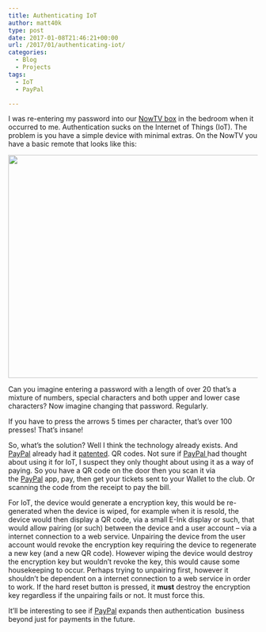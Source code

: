 ```yaml
---
title: Authenticating IoT
author: matt40k
type: post
date: 2017-01-08T21:46:21+00:00
url: /2017/01/authenticating-iot/
categories:
  - Blog
  - Projects
tags:
  - IoT
  - PayPal

---
```

I was re-entering my password into our <a href="https://www.nowtv.com/tv-boxes" target="_blank" rel="nofollow">NowTV box</a> in the bedroom when it occurred to me. Authentication sucks on the Internet of Things (IoT). The problem is you have a simple device with minimal extras. On the NowTV you have a basic remote that looks like this:

<a href="//matt40k.uk/img/2017/01/nowtv_remote.jpg" target="_blank" rel="nofollow"><img class="alignnone size-full wp-image-2380" src="//matt40k.uk/img/2017/01/nowtv_remote.jpg" alt="" width="800" height="450" srcset="//matt40k.uk/img/2017/01/nowtv_remote.jpg 800w, //matt40k.uk/img/2017/01/nowtv_remote-300x169.jpg 300w, //matt40k.uk/img/2017/01/nowtv_remote-768x432.jpg 768w" sizes="(max-width: 800px) 100vw, 800px" /></a>

Can you imagine entering a password with a length of over 20 that&#8217;s a mixture of numbers, special characters and both upper and lower case characters? Now imagine changing that password. Regularly.

If you have to press the arrows 5 times per character, that&#8217;s over 100 presses! That&#8217;s insane!

So, what&#8217;s the solution? Well I think the technology already exists. And <a href="https://www.paypal.com/" target="_blank" rel="nofollow">PayPal</a> already had it <a href="https://worldwide.espacenet.com/publicationDetails/biblio?FT=D&date=20161222&DB=EPODOC&locale=en_EP&CC=US&NR=2016373428A1&KC=A1&ND=4#" target="_blank" rel="nofollow">patented</a>. QR codes. Not sure if <a href="https://www.paypal.com/" target="_blank" rel="nofollow">PayPal </a>had thought about using it for IoT, I suspect they only thought about using it as a way of paying. So you have a QR code on the door then you scan it via the <a href="https://www.paypal.com/" target="_blank" rel="nofollow">PayPal</a> app, pay, then get your tickets sent to your Wallet to the club. Or scanning the code from the receipt to pay the bill.

For IoT, the device would generate a encryption key, this would be re-generated when the device is wiped, for example when it is resold, the device would then display a QR code, via a small E-Ink display or such, that would allow pairing (or such) between the device and a user account &#8211; via a internet connection to a web service. Unpairing the device from the user account would revoke the encryption key requiring the device to regenerate a new key (and a new QR code). However wiping the device would destroy the encryption key but wouldn&#8217;t revoke the key, this would cause some housekeeping to occur. Perhaps trying to unpairing first, however it shouldn&#8217;t be dependent on a internet connection to a web service in order to work. If the hard reset button is pressed, it **must** destroy the encryption key regardless if the unpairing fails or not. It must force this.

It&#8217;ll be interesting to see if <a href="https://www.paypal.com/" target="_blank" rel="nofollow">PayPal</a> expands then authentication  business beyond just for payments in the future.
